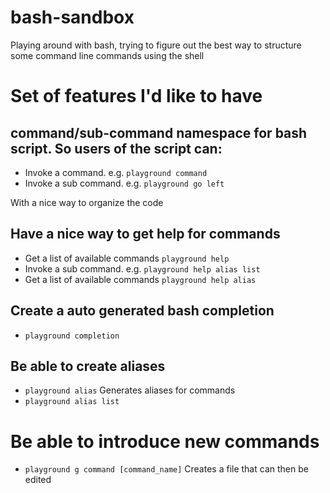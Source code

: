 # bash-sandbox

Playing around with bash, trying to figure out the best way to structure some command line commands using the shell


# Set of features I'd like to have

## command/sub-command namespace for bash script. So users of the script can:

- Invoke a command. e.g. `playground command`
- Invoke a sub command. e.g. `playground go left`

With a nice way to organize the code

## Have a nice way to get help for commands
- Get a list of available commands `playground help`
- Invoke a sub command. e.g. `playground help alias list`
- Get a list of available commands `playground help alias`

## Create a auto generated bash completion

- `playground completion`

## Be able to create aliases

- `playground alias` Generates aliases for commands
- `playground alias list`

# Be able to introduce new commands
- `playground g command [command_name]` Creates a file that can then be edited

